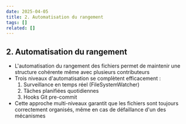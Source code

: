 ```yaml
---
date: 2025-04-05
title: 2. Automatisation du rangement
tags: []
related: []
---
```


## 2. Automatisation du rangement

- L'automatisation du rangement des fichiers permet de maintenir une structure cohérente même avec plusieurs contributeurs
- Trois niveaux d'automatisation se complètent efficacement :
  1. Surveillance en temps réel (FileSystemWatcher)
  2. Tâches planifiées quotidiennes
  3. Hooks Git pre-commit
- Cette approche multi-niveaux garantit que les fichiers sont toujours correctement organisés, même en cas de défaillance d'un des mécanismes

##

